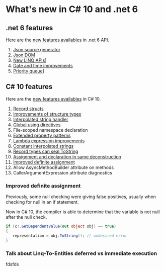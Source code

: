 # What's new in C# 10 and .net 6

## .net 6 features

Here are the [new features availables][1] in .net 6 API.

1. [Json source generator](.\Dotnet6\JsonSourceGeneratorShould.cs)
2. [Json DOM](.\Dotnet6\JsonShould.cs)
3. [New LINQ APIs](.\Dotnet6\LinqShould.cs)]
4. [Date and time improvements](.\Dotnet6\DateTimeShould.cs)
5. [Priority queue](.\Dotnet6\PriorityQueueShould.cs)]

## C# 10 features

Here are the [new features availables][2] in C# 10.

1. [Record structs](.\Csharp10\RecordShould.cs)
2. [Improvements of structure types](.\Csharp10\StructShould.cs)
3. [Interpolated string handler](.\Csharp10\InterpolatedStringShould.cs)
4. [Global using directives](.\Csharp10\Using.cs)
5. File-scoped namespace declaration
6. [Extended property patterns](.\Csharp10\ExtendedPropertyPatternsShould.cs)
7. [Lambda expression improvements](.\Csharp10\LambdaExpressionShould.cs)
8. [Constant interpolated strings](.\Csharp10\InterpolatedStringShould.cs)
9. [Record types can seal ToString](.\Csharp10\RecordShould.cs)
10. [Assignment and declaration in same deconstruction](.\Csharp10\DeconstructionShould.cs)
11. [Improved definite assignment](#Improved-definite-assignment)
12. Allow AsyncMethodBuilder attribute on methods
13. CallerArgumentExpression attribute diagnostics

### Improved definite assignment

Previously, some null checking were giving false positives, usually when checking for null in an if statement.

Now in C# 10, the compiler is able to determine that the variable is not null after the null check.

```csharp
if (c?.GetDependentValue(out object obj) == true)
{
   representation = obj.ToString(); // undesired error
}
```

### Talk about Linq-To-Entities deferred vs immediate execution

fdsfds


[1]: https://learn.microsoft.com/en-us/dotnet/core/whats-new/dotnet-6
[2]: https://learn.microsoft.com/en-us/dotnet/csharp/whats-new/csharp-10
